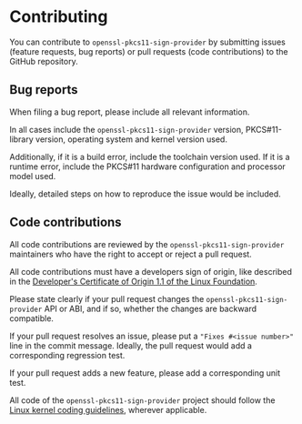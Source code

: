# Contributing

You can contribute to `openssl-pkcs11-sign-provider` by submitting issues
(feature requests, bug reports) or pull requests (code contributions) to the
GitHub repository.


## Bug reports

When filing a bug report, please include all relevant information.

In all cases include the `openssl-pkcs11-sign-provider` version,
PKCS\#11-library version, operating system and kernel version used.

Additionally, if it is a build error, include the toolchain version used. If
it is a runtime error, include the PKCS\#11 hardware configuration and
processor model used.

Ideally, detailed steps on how to reproduce the issue would be included.


## Code contributions

All code contributions are reviewed by the `openssl-pkcs11-sign-provider`
maintainers who have the right to accept or reject a pull request.

All code contributions must have a developers sign of origin, like described
in the [Developer's Certificate of Origin 1.1 of the Linux Foundation][DCO].

Please state clearly if your pull request changes the
`openssl-pkcs11-sign-provider` API or ABI, and if so, whether the changes
are backward compatible.

If your pull request resolves an issue, please put a `"Fixes #<issue
number>"` line in the commit message. Ideally, the pull request would add a
corresponding regression test.

If your pull request adds a new feature, please add a corresponding unit
test.

All code of the `openssl-pkcs11-sign-provider` project should follow the
[Linux kernel coding guidelines][CS], wherever applicable.

[DCO]: <https://developercertificate.org/> "DCO"
[CS]:  <https://www.kernel.org/doc/html/latest/process/coding-style.html> "CS"
